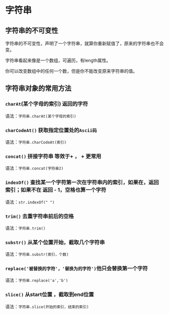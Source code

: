 # 字符串

## 字符串的不可变性

字符串的不可变性，声明了一个字符串，就算你重新赋值了，原来的字符串也不会变。

字符串看起来像是一个数组，可遍历，有length属性。

你可以改变数组中的任何一个数，但是你不能改变原来字符串的值。

## 字符串对象的常用方法

### `charAt`(某个字母的索引)     返回的字符

语法：`字符串.charAt(某个字母的索引)`

### `charCodeAt()` 获取指定位置处的`Ascii码`

语法：`字符串.charCodeAt(索引)`

###  `concat()` 拼接字符串 等效于+ ，   + 更常用

语法：`字符串.concat(字符串2)`

### `indexOf()` 查找某一个字符第一次在字符串内的索引，如果在，返回索引；如果不在 返回 - 1，空格也算一个字符

语法：`str.indexOf(" ")`

### `trim()` 去重字符串前后的空格

语法：`字符串.trim()`

### `substr()` 从某个位置开始，截取几个字符串

语法：`字符串.substr(索引，个数)`

### `replace('被替换的字符'，'替换为的字符')`他只会替换第一个字符

语法：`字符串.replace('a','b')`

### `slice()` 从start位置 ，截取到end位置

语法：`字符串.slice(开始的索引，结束的索引)`